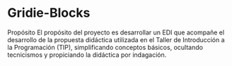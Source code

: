 # Gridie-Blocks
Propósito El propósito del proyecto es desarrollar un EDI que acompañe el desarrollo de la propuesta didáctica utilizada en el Taller de Introducción a la Programación (TIP), simplificando conceptos básicos, ocultando tecnicismos y propiciando la didáctica por indagación.
